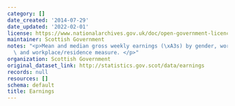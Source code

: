 ```yaml
---
category: []
date_created: '2014-07-29'
date_updated: '2022-02-01'
license: https://www.nationalarchives.gov.uk/doc/open-government-licence/version/3/
maintainer: Scottish Government
notes: "<p>Mean and median gross weekly earnings (\xA3s) by gender, working pattern\
  \ and workplace/residence measure. </p>"
organization: Scottish Government
original_dataset_link: http://statistics.gov.scot/data/earnings
records: null
resources: []
schema: default
title: Earnings
---
```

